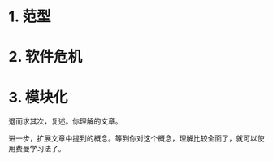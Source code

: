 # 1. 范型



# 2. 软件危机





# 3. 模块化







退而求其次，复述。你理解的文章。

进一步，扩展文章中提到的概念。等到你对这个概念，理解比较全面了，就可以使用费曼学习法了。